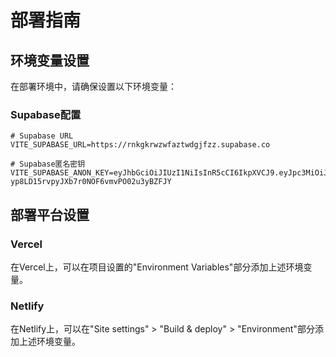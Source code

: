 # 部署指南

## 环境变量设置

在部署环境中，请确保设置以下环境变量：

### Supabase配置

```
# Supabase URL
VITE_SUPABASE_URL=https://rnkgkrwzwfaztwdgjfzz.supabase.co

# Supabase匿名密钥
VITE_SUPABASE_ANON_KEY=eyJhbGciOiJIUzI1NiIsInR5cCI6IkpXVCJ9.eyJpc3MiOiJzdXBhYmFzZSIsInJlZiI6InJua2drcnd6d2ZhenR3ZGdqZnp6Iiwicm9sZSI6ImFub24iLCJpYXQiOjE3MTUwNTU2ODksImV4cCI6MjAzMDYzMTY4OX0.IyhdSB-yp8LD15rvpyJXb7r0NOF6vmvPO02u3yBZFJY
```

## 部署平台设置

### Vercel
在Vercel上，可以在项目设置的"Environment Variables"部分添加上述环境变量。

### Netlify
在Netlify上，可以在"Site settings" > "Build & deploy" > "Environment"部分添加上述环境变量。 